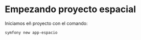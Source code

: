 # Empezando proyecto espacial

Iniciamos eñ proyecto con el comando:

```Shell
symfony new app-espacio
```
